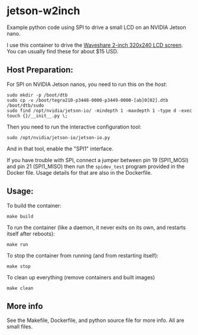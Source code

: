 # jetson-w2inch

Example python code using SPI to drive a small LCD on an NVIDIA Jetson nano.

I use this container to drive the [Waveshare 2-inch 320x240 LCD screen](https://smile.amazon.com/gp/product/B081Q79X2F/ref=ppx_yo_dt_b_asin_title_o05_s01?ie=UTF8&psc=1). You can usually find these for about $15 USD.

## Host Preparation:

For SPI on NVIDIA Jetson nanos, you need to run this on the *host*:

```
sudo mkdir -p /boot/dtb
sudo cp -v /boot/tegra210-p3448-0000-p3449-0000-[ab]0[02].dtb /boot/dtb/sudo
sudo find /opt/nvidia/jetson-io/ -mindepth 1 -maxdepth 1 -type d -exec touch {}/__init__.py \;
```

Then you need to run the interactive configuration tool:

```
sudo /opt/nvidia/jetson-io/jetson-io.py
```

And in that tool, enable the "SPI1" interface.

If you have trouble with SPI, connect a jumper between pin 19 (SPI1_MOSI) and pin 21 (SPI1_MISO) then run the `spidev_test` program provided in the Docker file. Usage details for that are also in the Dockerfile.

## Usage:

To build the container:

```
make build
```

To run the container (like a daemon, it never exits on its own, and restarts itself after reboots):

```
make run
```

To stop the container from running (and from restarting itself):

```
make stop
```

To clean up everything (remove containers and built images)

```
make clean
```

## More info

See the Makefile, Dockerfile, and python source file for more info. All are small files.


